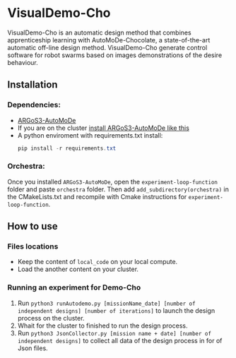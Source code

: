 
# VisualDemo-Cho

VisualDemo-Cho is an automatic design method that combines apprenticeship learning with AutoMoDe-Chocolate, a state-of-the-art automatic off-line design method.
VisualDemo-Cho generate control software for robot swarms based on images demonstrations of the desire behaviour.

## Installation

### Dependencies:

* [ARGoS3-AutoMoDe](https://github.com/demiurge-project/ARGoS3-AutoMoDe)
* If you are on the cluster [install ARGoS3-AutoMoDe like this](https://iridia.ulb.ac.be/wiki/Getting_started_for_Demiurge)
* A python enviroment with requirements.txt install: 
    ```PowerShell
    pip install -r requirements.txt
    ```

### Orchestra:

Once you installed `ARGoS3-AutoMoDe`, open the `experiment-loop-function` folder and paste `orchestra` folder. Then add `add_subdirectory(orchestra)` in the CMakeLists.txt and recompile with Cmake instructions for `experiment-loop-function`.

## How to use 

### Files locations
* Keep the content of `local_code` on your local compute.
* Load the another content on your cluster.

### Running an experiment for Demo-Cho
1. Run `python3 runAutodemo.py [missionName_date] [number of independent designs] [number of iterations]` to launch the design process on the cluster.
2. Whait for the cluster to finished to run the design process.
3. Run `python3 JsonCollector.py [mission name + date] [number of independent designs]` to collect all data of the design process in for of Json files.